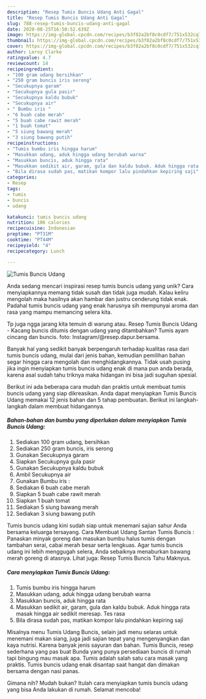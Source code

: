 ```yaml
---
description: "Resep Tumis Buncis Udang Anti Gagal"
title: "Resep Tumis Buncis Udang Anti Gagal"
slug: 788-resep-tumis-buncis-udang-anti-gagal
date: 2020-08-25T16:50:52.639Z
image: https://img-global.cpcdn.com/recipes/b3f02a2bf8c0cdf7/751x532cq70/tumis-buncis-udang-foto-resep-utama.jpg
thumbnail: https://img-global.cpcdn.com/recipes/b3f02a2bf8c0cdf7/751x532cq70/tumis-buncis-udang-foto-resep-utama.jpg
cover: https://img-global.cpcdn.com/recipes/b3f02a2bf8c0cdf7/751x532cq70/tumis-buncis-udang-foto-resep-utama.jpg
author: Leroy Clarke
ratingvalue: 4.7
reviewcount: 14
recipeingredient:
- "100 gram udang bersihkan"
- "250 gram buncis iris serong"
- "Secukupnya garam"
- "Secukupnya gula pasir"
- "Secukupnya kaldu bubuk"
- "Secukupnya air"
- " Bumbu iris "
- "6 buah cabe merah"
- "5 buah cabe rawit merah"
- "1 buah tomat"
- "5 siung bawang merah"
- "3 siung bawang putih"
recipeinstructions:
- "Tumis bumbu iris hingga harum"
- "Masukkan udang, aduk hingga udang berubah warna"
- "Masukkan buncis, aduk hingga rata"
- "Masukkan sedikit air, garam, gula dan kaldu bubuk. Aduk hingga rata masak hingga air sedikit meresap. Tes rasa"
- "Bila dirasa sudah pas, matikan kompor lalu pindahkan kepiring saji"
categories:
- Resep
tags:
- tumis
- buncis
- udang

katakunci: tumis buncis udang 
nutrition: 106 calories
recipecuisine: Indonesian
preptime: "PT31M"
cooktime: "PT44M"
recipeyield: "4"
recipecategory: Lunch

---
```



![Tumis Buncis Udang](https://img-global.cpcdn.com/recipes/b3f02a2bf8c0cdf7/751x532cq70/tumis-buncis-udang-foto-resep-utama.jpg)

Anda sedang mencari inspirasi resep tumis buncis udang yang unik? Cara menyiapkannya memang tidak susah dan tidak juga mudah. Kalau keliru mengolah maka hasilnya akan hambar dan justru cenderung tidak enak. Padahal tumis buncis udang yang enak harusnya sih mempunyai aroma dan rasa yang mampu memancing selera kita.

Tp juga ngga jarang kita temuin di warung atau. Resep Tumis Buncis Udang - Kacang buncis ditumis dengan udang yang ditambahkan? Tumis ayam cincang dan buncis. foto: Instagram/@resep.dapur.bersama.

Banyak hal yang sedikit banyak berpengaruh terhadap kualitas rasa dari tumis buncis udang, mulai dari jenis bahan, kemudian pemilihan bahan segar hingga cara mengolah dan menghidangkannya. Tidak usah pusing jika ingin menyiapkan tumis buncis udang enak di mana pun anda berada, karena asal sudah tahu triknya maka hidangan ini bisa jadi suguhan spesial.


Berikut ini ada beberapa cara mudah dan praktis untuk membuat tumis buncis udang yang siap dikreasikan. Anda dapat menyiapkan Tumis Buncis Udang memakai 12 jenis bahan dan 5 tahap pembuatan. Berikut ini langkah-langkah dalam membuat hidangannya.

<!--inarticleads1-->

##### Bahan-bahan dan bumbu yang diperlukan dalam menyiapkan Tumis Buncis Udang:

1. Sediakan 100 gram udang, bersihkan
1. Sediakan 250 gram buncis, iris serong
1. Gunakan Secukupnya garam
1. Siapkan Secukupnya gula pasir
1. Gunakan Secukupnya kaldu bubuk
1. Ambil Secukupnya air
1. Gunakan  Bumbu iris :
1. Sediakan 6 buah cabe merah
1. Siapkan 5 buah cabe rawit merah
1. Siapkan 1 buah tomat
1. Sediakan 5 siung bawang merah
1. Sediakan 3 siung bawang putih


Tumis buncis udang kini sudah siap untuk menemani sajian sahur Anda bersama keluarga tersayang. Cara Membuat Udang Santan Tumis Buncis : Panaskan minyak goreng dan masukan bumbu halus tumis dengan tambahan serai, cabai merah besar serta lengkuas. Agar tumis buncis udang ini lebih menggugah selera, Anda sebaiknya menaburkan bawang merah goreng di atasnya. Lihat juga: Resep Tumis Buncis Tahu Maknyus. 

<!--inarticleads2-->

##### Cara menyiapkan Tumis Buncis Udang:

1. Tumis bumbu iris hingga harum
1. Masukkan udang, aduk hingga udang berubah warna
1. Masukkan buncis, aduk hingga rata
1. Masukkan sedikit air, garam, gula dan kaldu bubuk. Aduk hingga rata masak hingga air sedikit meresap. Tes rasa
1. Bila dirasa sudah pas, matikan kompor lalu pindahkan kepiring saji


Misalnya menu Tumis Udang Buncis, selain jadi menu selaras untuk menemani makan siang, juga jadi sajian tepat yang mengenyangkan dan kaya nutrisi. Karena banyak jenis sayuran dan bahan. Tumis Buncis, resep sederhana yang pas buat Bunda yang punya persediaan buncis di rumah tapi bingung mau masak apa. Tumis adalah salah satu cara masak yang praktis. Tumis buncis udang enak disantap saat hangat dan dimakan bersama dengan nasi panas. 

Gimana nih? Mudah bukan? Itulah cara menyiapkan tumis buncis udang yang bisa Anda lakukan di rumah. Selamat mencoba!
